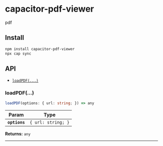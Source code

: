 # capacitor-pdf-viewer

pdf

## Install

```bash
npm install capacitor-pdf-viewer
npx cap sync
```

## API

<docgen-index>

* [`loadPDF(...)`](#loadpdf)

</docgen-index>

<docgen-api>
<!--Update the source file JSDoc comments and rerun docgen to update the docs below-->

### loadPDF(...)

```typescript
loadPDF(options: { url: string; }) => any
```

| Param         | Type                          |
| ------------- | ----------------------------- |
| **`options`** | <code>{ url: string; }</code> |

**Returns:** <code>any</code>

--------------------

</docgen-api>
